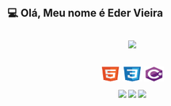 ## 💻 Olá, Meu nome é Eder Vieira

</br>
<div align="center">
  <a href="ww.github.com/EderVoR">
    <img src="https://github-readme-stats.vercel.app/api/top-langs/?username=EderVoR&theme=blue-green"></img></a>
</div>
</br>

<!--div align="center">
  <a href="https://github.com/EderVor">  
  <img height="180em" src="https://github-readme-stats.vercel.app/api/top-langs/?username=edervor&layout=compact&langs_count=7&theme=dracula"/>
</div-->
<div align="center" style="display: inline_block"><br>
  <!--img align="center" alt="Rafa-Js" height="30" width="40" src="https://raw.githubusercontent.com/devicons/devicon/master/icons/javascript/javascript-plain.svg">
  <img align="center" alt="Rafa-Ts" height="30" width="40" src="https://raw.githubusercontent.com/devicons/devicon/master/icons/typescript/typescript-plain.svg"-->
  <img align="center" alt="Eder-HTML" height="30" width="40" src="https://raw.githubusercontent.com/devicons/devicon/master/icons/html5/html5-original.svg">
  <img align="center" alt="Eder-CSS" height="30" width="40" src="https://raw.githubusercontent.com/devicons/devicon/master/icons/css3/css3-original.svg">  
  <img align="center" alt="Eder-Csharp" height="30" width="40" src="https://raw.githubusercontent.com/devicons/devicon/master/icons/csharp/csharp-original.svg">  
</div>

</br>
<div align="center">
  <a href="mailto:eder.edy@gmail.com" target="_blank">
    <img src="https://img.shields.io/badge/Gmail-D14836?style=for-the-badge&logo=gmail&logoColor=white"></img></a>
  <a href="https://instagram.com/eder.edy" target="_blank">
    <img src="https://img.shields.io/badge/Instagram-E4405F?style=for-the-badge&logo=instagram&logoColor=white" target="_blank"></img></a>
  <a href="https://www.linkedin.com/in/edervieira/" target="_blank">
   <img src="https://img.shields.io/badge/LinkedIn-0077B5?style=for-the-badge&logo=linkedin&logoColor=white" target="_blank"></img></a>
<div>
